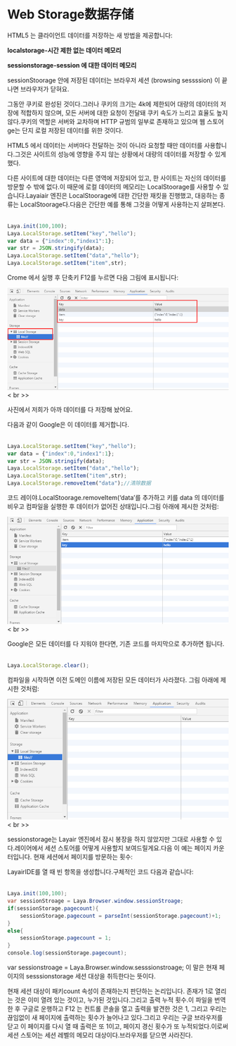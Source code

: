 # Web Storage数据存储

HTML5 는 클라이언트 데이터를 저장하는 새 방법을 제공합니다:

**localstorage-시간 제한 없는 데이터 메모리**

**sessionstorage-session 에 대한 데이터 메모리**

sessionStoorage 안에 저장된 데이터는 브라우저 세션 (browsing sessssion) 이 끝나면 브라우저가 닫혀요.

그동안 쿠키로 완성된 것이다.그러나 쿠키의 크기는 4k에 제한되어 대량의 데이터의 저장에 적합하지 않으며, 모든 서버에 대한 요청이 전달돼 쿠키 속도가 느리고 효율도 높지 않다.쿠키의 역할은 서버와 교차하며 HTTP 규범의 일부로 존재하고 있으며 웹 스토어ge는 단지 로컬 저장된 데이터를 위한 것이다.

HTML5 에서 데이터는 서버마다 전달하는 것이 아니라 요청할 때만 데이터를 사용합니다.그것은 사이트의 성능에 영향을 주지 않는 상황에서 대량의 데이터를 저장할 수 있게 했다.

다른 사이트에 대한 데이터는 다른 영역에 저장되어 있고, 한 사이트는 자신의 데이터를 방문할 수 밖에 없다.이 때문에 로컬 데이터의 메모리는 LocalStoorage를 사용할 수 있습니다.Layaiair 엔진은 LocalStoorage에 대한 간단한 재킷을 진행했고, 대응하는 종류는 LocalStoorage다.다음은 간단한 예를 통해 그것을 어떻게 사용하는지 살펴본다.


```javascript

Laya.init(100,100);
Laya.LocalStorage.setItem("key","hello");
var data = {"index":0,"index1":1};
var str = JSON.stringify(data);
Laya.LocalStorage.setItem("data","hello");
Laya.LocalStorage.setItem("item",str);
```


Crome 에서 실행 후 단축키 F12를 누르면 다음 그림에 표시됩니다:

![1](img/1.png)< br >>

사진에서 저희가 아까 데이터를 다 저장해 놨어요.

다음과 같이 Google은 이 데이터를 제거합니다.


```javascript

Laya.LocalStorage.setItem("key","hello");
var data = {"index":0,"index1":1};
var str = JSON.stringify(data);
Laya.LocalStorage.setItem("data","hello");
Laya.LocalStorage.setItem("item",str);
Laya.LocalStorage.removeItem("data");//清除数据
```


코드 레이야.LocalStoorage.removeItem(‘data’를 추가하고 키를 data 의 데이터를 비우고 컴파일을 실행한 후 데이터가 없어진 상태입니다.그림 아래에 제시한 것처럼:

![2](img/2.png)< br >>

Google은 모든 데이터를 다 지워야 한다면, 기존 코드를 마지막으로 추가하면 됩니다.


```javascript

Laya.LocalStorage.clear();
```


컴파일을 시작하면 이전 도메인 이름에 저장된 모든 데이터가 사라졌다. 그림 아래에 제시한 것처럼:

![3](img/3.png)< br >>

sessionstorage는 Layair 엔진에서 잠시 봉장을 하지 않았지만 그대로 사용할 수 있다.레이어에서 세션 스토어를 어떻게 사용할지 보여드릴게요.다음 이 예는 페이지 카운터입니다. 현재 세션에서 페이지를 방문하는 횟수:

LayairIDE를 열 때 빈 항목을 생성합니다.구체적인 코드 다음과 같습니다:


```java

Laya.init(100,100);
var sessionStroage = Laya.Browser.window.sessionStroage;
if(sessionStorage.pagecount){
    sessionStorage.pagecount = parseInt(sessionStorage.pagecount)+1;
}
else{
    sessionStorage.pagecount = 1;
}
console.log(sessionStorage.pagecount);
```


var sessionstroage = Laya.Browser.window.sesssionstroage; 이 말은 현재 페이지의 sesssionstorage 세션 대상을 취득한다는 뜻이다.



현재 세션 대상이 패키count 속성이 존재하는지 판단하는 논리입니다. 존재가 1로 열리는 것은 이미 열려 있는 것이고, 누가된 것입니다.그리고 출력 누적 횟수.이 파일을 번역한 후 구글로 운행하고 F12 는 컨트롤 콘솔을 열고 출력을 발견한 것은 1, 그리고 우리는 끊임없이 새 페이지에 출력하는 횟수가 늘어나고 있다.그리고 우리는 구글 브라우저를 닫고 이 페이지를 다시 열 때 출력은 또 1이고, 페이지 경신 횟수가 또 누적되었다.이로써 세션 스토어는 세션 레벨의 메모리 대상이다.브라우저를 닫으면 사라진다.
